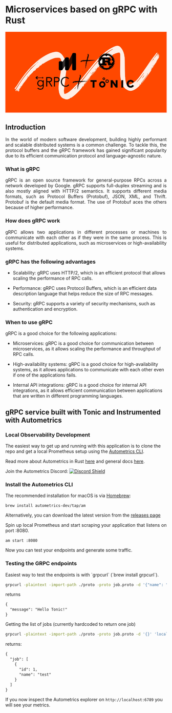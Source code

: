 # Microservices based on gRPC with Rust

![](./assets/cover.png)

## Introduction

<p align="justify">In the world of modern software development, building highly performant and scalable distributed systems is a common challenge. To tackle this, the protocol buffers and the gRPC framework has gained significant popularity due to its efficient communication protocol and language-agnostic nature.</p>

### What is gRPC

<p align="justify">gRPC is an open source framework for general-purpose RPCs across a network developed by Google.
gRPC supports full-duplex streaming and is also mostly aligned with HTTP/2 semantics. It supports different media formats, such as Protocol Buffers (Protobuf), JSON, XML, and Thrift. Protobuf is the default media format. The use of Protobuf aces the others because of higher performance.</p>

### How does gRPC work

<p align="justify">gRPC allows two applications in different processes or machines to communicate with each other as if they were in the same process. This is useful for distributed applications, such as microservices or high-availability systems.</p>

### gRPC has the following advantages

  - Scalability: gRPC uses HTTP/2, which is an efficient protocol that allows scaling the performance of RPC calls.

  - Performance: gRPC uses Protocol Buffers, which is an efficient data description language that helps reduce the size of RPC messages.

  - Security: gRPC supports a variety of security mechanisms, such as authentication and encryption.

### When to use gRPC

gRPC is a good choice for the following applications:

  - Microservices: gRPC is a good choice for communication between microservices, as it allows scaling the performance and throughput of RPC calls.

  - High-availability systems: gRPC is a good choice for high-availability systems, as it allows applications to communicate with each other even if one of the applications fails.

  - Internal API integrations: gRPC is a good choice for internal API integrations, as it allows efficient communication between applications that are written in different programming languages.


## gRPC service built with Tonic and Instrumented with Autometrics

### Local Observability Development

The easiest way to get up and running with this application is to clone the repo and get a local Prometheus setup using the [Autometrics CLI](https://github.com/autometrics-dev/am).

Read more about Autometrics in Rust [here](https://github.com/autometrics-dev/autometrics-rs) and general docs [here](https://docs.autometrics.dev/). 

Join the Autometrics Discord:
[![Discord Shield](https://discordapp.com/api/guilds/950489382626951178/widget.png?style=shield)](https://discord.gg/kHtwcH8As9)

### Install the Autometrics CLI

The recommended installation for macOS is via [Homebrew](https://brew.sh/):

```
brew install autometrics-dev/tap/am
```

Alternatively, you can download the latest version from the [releases page](https://github.com/autometrics-dev/am/releases)

<p align="justify">Spin up local Prometheus and start scraping your application that listens on port :8080.</p>

```
am start :8080
```

<p align="justify">Now you can test your endpoints and generate some traffic.</p>

### Testing the GRPC endpoints

<p align="justify">Easiest way to test the endpoints is with `grpcurl` (`brew install grpcurl`).</p>

```bash
grpcurl -plaintext -import-path ./proto -proto job.proto -d '{"name": "Tonic"}' 'localhost:50051' job.JobRunner.SendJob
```

returns

```
{
  "message": "Hello Tonic!"
}
```

<p align="justify">Getting the list of jobs (currently hardcoded to return one job)</p>

```bash
grpcurl -plaintext -import-path ./proto -proto job.proto -d '{}' 'localhost:50051' job.JobRunner.ListJobs
```

returns:

```
{
  "job": [
    {
      "id": 1,
      "name": "test"
    }
  ]
}
```

If you now inspect the Autometrics explorer on `http://localhost:6789` you will see your metrics.
